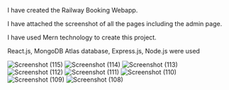 I have created the Railway Booking Webapp.

I have attached the screenshot of all the pages including the admin page.

I have used Mern technology to create this project.

React.js, MongoDB Atlas database, Express.js, Node.js were used

![Screenshot (115)](https://github.com/user-attachments/assets/a2b74656-82d8-43f4-8382-04ed7b578bdb)
![Screenshot (114)](https://github.com/user-attachments/assets/44ba8b07-621f-4edc-9477-5fc6daaccb59)
![Screenshot (113)](https://github.com/user-attachments/assets/99e2c068-cbea-43ac-86a1-11c45b76d9e6)
![Screenshot (112)](https://github.com/user-attachments/assets/9aa43c61-de98-4519-aa39-c1866d0e1158)
![Screenshot (111)](https://github.com/user-attachments/assets/9a6fa32e-9800-4a93-a099-85f68c5c2663)
![Screenshot (110)](https://github.com/user-attachments/assets/e85d792c-ead5-4b92-bc15-3068941af1b0)
![Screenshot (109)](https://github.com/user-attachments/assets/7980d0e8-1dd2-4e6f-bd7d-46d659d746bb)
![Screenshot (108)](https://github.com/user-attachments/assets/66f7bfe4-ae52-413b-b3fd-2dd47eece424)

